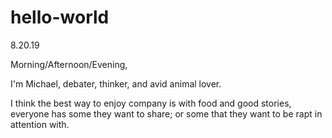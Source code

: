 # hello-world
8.20.19

Morning/Afternoon/Evening,

I'm Michael, debater, thinker, and avid animal lover. 

I think the best way to enjoy company is with food and good stories, everyone has some they want to share; or some that they want to be rapt in attention with.
